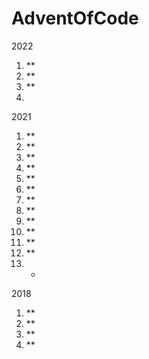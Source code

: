 # AdventOfCode

2022
1. **
2. **
3. **
4. 


2021
1. **
2. **
3. **
4. **
5. **
6. **
7. **
8. **
9. **
10. **
11. **
12. **
13. *

2018
1. **
2. **
3. **
4. **

